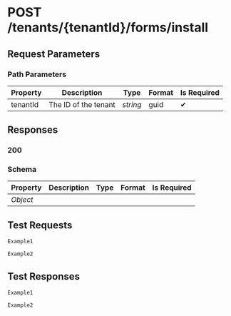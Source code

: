 # **POST**   /tenants/{tenantId}/forms/install

## __Request Parameters__

### Path Parameters

   | Property | Description          | Type     | Format | Is Required |
   | -------- | -------------------- | -------- | ------ | ----------- |
   | tenantId | The ID of the tenant | _string_ | guid   | ✔           |

## __Responses__

### __200__

### Schema

| Property           | Description | Type          | Format | Is Required |
| ------------------ | ----------- | ------------- | ------ | ----------- |
| _Object_           |             |               |        |             |

## __Test Requests__

```cURL tab= 
Example1
```

```C# tab=
Example2
```

## __Test Responses__

```cURL tab= 
Example1
```

```C# tab=
Example2
```
